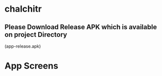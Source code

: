 # chalchitr


## Please Download Release APK which is available on project Directory 
(app-release.apk)




# App Screens







